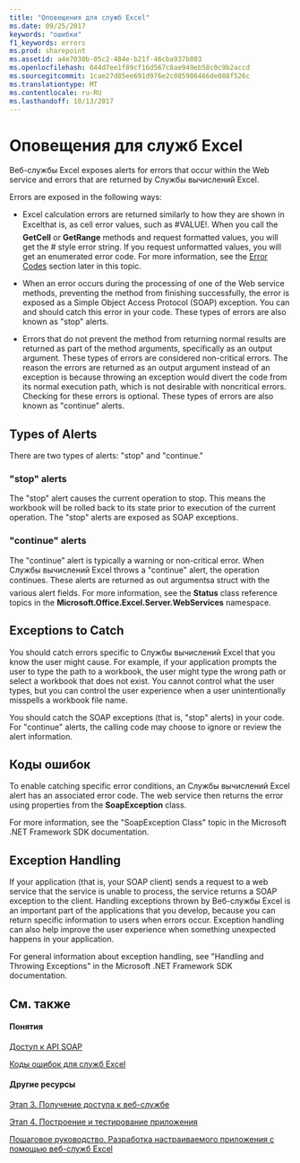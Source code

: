 ```yaml
---
title: "Оповещения для служб Excel"
ms.date: 09/25/2017
keywords: "ошибки"
f1_keywords: errors
ms.prod: sharepoint
ms.assetid: a4e7030b-05c2-484e-b21f-46cba937b803
ms.openlocfilehash: 044d7ee1f89cf16d567c8ae949eb58c0c9b2accd
ms.sourcegitcommit: 1cae27d85ee691d976e2c085986466de088f526c
ms.translationtype: MT
ms.contentlocale: ru-RU
ms.lasthandoff: 10/13/2017
---
```

# <a name="excel-services-alerts"></a>Оповещения для служб Excel

Веб-службы Excel exposes alerts for errors that occur within the Web service and errors that are returned by Службы вычислений Excel.
  
    
    

Errors are exposed in the following ways:
- Excel calculation errors are returned similarly to how they are shown in Excelthat is, as cell error values, such as #VALUE!. When you call the **GetCell** or **GetRange** methods and request formatted values, you will get the # style error string. If you request unformatted values, you will get an enumerated error code. For more information, see the [Error Codes](#excel-services-alerts_errorcodes) section later in this topic.
    
  
- When an error occurs during the processing of one of the Web service methods, preventing the method from finishing successfully, the error is exposed as a Simple Object Access Protocol (SOAP) exception. You can and should catch this error in your code. These types of errors are also known as "stop" alerts.
    
  
- Errors that do not prevent the method from returning normal results are returned as part of the method arguments, specifically as an output argument. These types of errors are considered non-critical errors. The reason the errors are returned as an output argument instead of an exception is because throwing an exception would divert the code from its normal execution path, which is not desirable with noncritical errors. Checking for these errors is optional. These types of errors are also known as "continue" alerts.
    
  

## <a name="types-of-alerts"></a>Types of Alerts

There are two types of alerts: "stop" and "continue."
  
    
    

### <a name="stop-alerts"></a>"stop" alerts

The "stop" alert causes the current operation to stop. This means the workbook will be rolled back to its state prior to execution of the current operation. The "stop" alerts are exposed as SOAP exceptions.
  
    
    

### <a name="continue-alerts"></a>"continue" alerts

The "continue" alert is typically a warning or non-critical error. When Службы вычислений Excel throws a "continue" alert, the operation continues. These alerts are returned as out argumentsa struct with the various alert fields. For more information, see the **Status** class reference topics in the **Microsoft.Office.Excel.Server.WebServices** namespace.
  
    
    

## <a name="exceptions-to-catch"></a>Exceptions to Catch

You should catch errors specific to Службы вычислений Excel that you know the user might cause. For example, if your application prompts the user to type the path to a workbook, the user might type the wrong path or select a workbook that does not exist. You cannot control what the user types, but you can control the user experience when a user unintentionally misspells a workbook file name.
  
    
    
You should catch the SOAP exceptions (that is, "stop" alerts) in your code. For "continue" alerts, the calling code may choose to ignore or review the alert information.
  
    
    

## <a name="error-codes"></a>Коды ошибок
<a name="excel-services-alerts_errorcodes"> </a>

To enable catching specific error conditions, an Службы вычислений Excel alert has an associated error code. The web service then returns the error using properties from the **SoapException** class.
  
    
    
For more information, see the "SoapException Class" topic in the Microsoft .NET Framework SDK documentation.
  
    
    

## <a name="exception-handling"></a>Exception Handling
<a name="excel-services-alerts_errorcodes"> </a>

If your application (that is, your SOAP client) sends a request to a web service that the service is unable to process, the service returns a SOAP exception to the client. Handling exceptions thrown by Веб-службы Excel is an important part of the applications that you develop, because you can return specific information to users when errors occur. Exception handling can also help improve the user experience when something unexpected happens in your application.
  
    
    
For general information about exception handling, see "Handling and Throwing Exceptions" in the Microsoft .NET Framework SDK documentation.
  
    
    

## <a name="see-also"></a>См. также
<a name="excel-services-alerts_errorcodes"> </a>


#### <a name="concepts"></a>Понятия


  
    
    
 [Доступ к API SOAP](accessing-the-soap-api.md)
  
    
    
 [Коды ошибок для служб Excel](excel-services-error-codes.md)
#### <a name="other-resources"></a>Другие ресурсы


  
    
    
 [Этап 3. Получение доступа к веб-службе](step-3-accessing-the-web-service.md)
  
    
    
 [Этап 4. Построение и тестирование приложения](step-4-building-and-testing-the-application.md)
  
    
    
 [Пошаговое руководство. Разработка настраиваемого приложения с помощью веб-служб Excel](walkthrough-developing-a-custom-application-using-excel-web-services.md)
